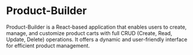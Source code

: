 # Product-Builder
Product-Builder is a React-based application that enables users to create, manage, and customize product carts with full CRUD (Create, Read, Update, Delete) operations. It offers a dynamic and user-friendly interface for efficient product management.
